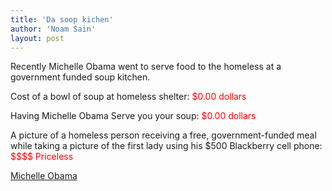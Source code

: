 ```yaml
---
title: 'Da soop kichen'
author: 'Noam Sain'
layout: post
---
```


Recently Michelle Obama went to serve food to the homeless at a government funded soup kitchen.

Cost of a bowl of soup at homeless shelter: <span style="color: red;">\$0.00 dollars</span>

Having Michelle Obama Serve you your soup: <span style="color: red;">\$0.00 dollars</span>

A picture of a homeless person receiving a free, government-funded meal while taking a picture of the first lady using his $500 Blackberry cell phone: <span style="color: red;">\$\$\$\$ Priceless</span>

[Michelle Obama](https://4.bp.blogspot.com/_8aN4krk1nsk/SjqJgeiqnwI/AAAAAAAAALY/Ghh06637BhM/s1024/ATT00000.jpeg "Michelle Obama")
